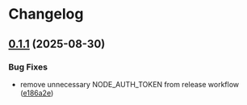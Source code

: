 # Changelog

## [0.1.1](https://github.com/elct9620/ccharness/compare/v0.1.0...v0.1.1) (2025-08-30)


### Bug Fixes

* remove unnecessary NODE_AUTH_TOKEN from release workflow ([e186a2e](https://github.com/elct9620/ccharness/commit/e186a2e4d9039ecfbd896bbc2413a4f55e672d10))
